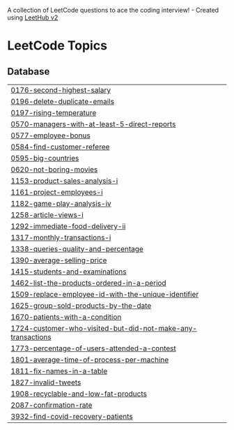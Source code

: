 A collection of LeetCode questions to ace the coding interview! - Created using [LeetHub v2](https://github.com/arunbhardwaj/LeetHub-2.0)
<!---LeetCode Topics Start-->
# LeetCode Topics
## Database
|  |
| ------- |
| [0176-second-highest-salary](https://github.com/chandruiyappan/Leetcode/tree/master/0176-second-highest-salary) |
| [0196-delete-duplicate-emails](https://github.com/chandruiyappan/Leetcode/tree/master/0196-delete-duplicate-emails) |
| [0197-rising-temperature](https://github.com/chandruiyappan/Leetcode/tree/master/0197-rising-temperature) |
| [0570-managers-with-at-least-5-direct-reports](https://github.com/chandruiyappan/Leetcode/tree/master/0570-managers-with-at-least-5-direct-reports) |
| [0577-employee-bonus](https://github.com/chandruiyappan/Leetcode/tree/master/0577-employee-bonus) |
| [0584-find-customer-referee](https://github.com/chandruiyappan/Leetcode/tree/master/0584-find-customer-referee) |
| [0595-big-countries](https://github.com/chandruiyappan/Leetcode/tree/master/0595-big-countries) |
| [0620-not-boring-movies](https://github.com/chandruiyappan/Leetcode/tree/master/0620-not-boring-movies) |
| [1153-product-sales-analysis-i](https://github.com/chandruiyappan/Leetcode/tree/master/1153-product-sales-analysis-i) |
| [1161-project-employees-i](https://github.com/chandruiyappan/Leetcode/tree/master/1161-project-employees-i) |
| [1182-game-play-analysis-iv](https://github.com/chandruiyappan/Leetcode/tree/master/1182-game-play-analysis-iv) |
| [1258-article-views-i](https://github.com/chandruiyappan/Leetcode/tree/master/1258-article-views-i) |
| [1292-immediate-food-delivery-ii](https://github.com/chandruiyappan/Leetcode/tree/master/1292-immediate-food-delivery-ii) |
| [1317-monthly-transactions-i](https://github.com/chandruiyappan/Leetcode/tree/master/1317-monthly-transactions-i) |
| [1338-queries-quality-and-percentage](https://github.com/chandruiyappan/Leetcode/tree/master/1338-queries-quality-and-percentage) |
| [1390-average-selling-price](https://github.com/chandruiyappan/Leetcode/tree/master/1390-average-selling-price) |
| [1415-students-and-examinations](https://github.com/chandruiyappan/Leetcode/tree/master/1415-students-and-examinations) |
| [1462-list-the-products-ordered-in-a-period](https://github.com/chandruiyappan/Leetcode/tree/master/1462-list-the-products-ordered-in-a-period) |
| [1509-replace-employee-id-with-the-unique-identifier](https://github.com/chandruiyappan/Leetcode/tree/master/1509-replace-employee-id-with-the-unique-identifier) |
| [1625-group-sold-products-by-the-date](https://github.com/chandruiyappan/Leetcode/tree/master/1625-group-sold-products-by-the-date) |
| [1670-patients-with-a-condition](https://github.com/chandruiyappan/Leetcode/tree/master/1670-patients-with-a-condition) |
| [1724-customer-who-visited-but-did-not-make-any-transactions](https://github.com/chandruiyappan/Leetcode/tree/master/1724-customer-who-visited-but-did-not-make-any-transactions) |
| [1773-percentage-of-users-attended-a-contest](https://github.com/chandruiyappan/Leetcode/tree/master/1773-percentage-of-users-attended-a-contest) |
| [1801-average-time-of-process-per-machine](https://github.com/chandruiyappan/Leetcode/tree/master/1801-average-time-of-process-per-machine) |
| [1811-fix-names-in-a-table](https://github.com/chandruiyappan/Leetcode/tree/master/1811-fix-names-in-a-table) |
| [1827-invalid-tweets](https://github.com/chandruiyappan/Leetcode/tree/master/1827-invalid-tweets) |
| [1908-recyclable-and-low-fat-products](https://github.com/chandruiyappan/Leetcode/tree/master/1908-recyclable-and-low-fat-products) |
| [2087-confirmation-rate](https://github.com/chandruiyappan/Leetcode/tree/master/2087-confirmation-rate) |
| [3932-find-covid-recovery-patients](https://github.com/chandruiyappan/Leetcode/tree/master/3932-find-covid-recovery-patients) |
<!---LeetCode Topics End-->